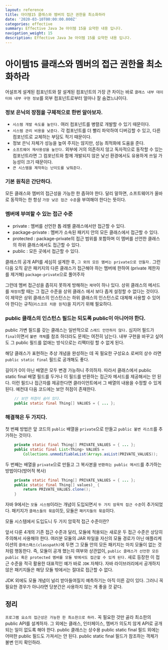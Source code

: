 ```yaml
---
layout: reference
title: 아이템15 클래스와 멤버의 접근 권한을 최소화하라
date: '2020-03-10T00:00:00.000Z'
categories: effective
summary: Effective Java 3e 아이템 15을 요약한 내용 입니다.
navigation_weight: 15
description: Effective Java 3e 아이템 15를 요약한 내용 입니다.
---
```


# 아이템15 클래스와 멤버의 접근 권한을 최소화하라

어설프게 설계된 컴포넌트와 잘 설계된 컴포넌트의 가장 큰 차이는 바로 `클래스 내부 데이터와 내부 구현 정보`를 외부 컴포넌트로부터 얼마나 잘 숨겼느냐이다.

### 정보 은닉의 장점을 구체적으로 한번 알아보자.

* `시스템 개발 속도를 높인다.` 여러 컴포넌트를 병렬로 개발할 수 있기 때문이다.
* `시스템 관리 비용을 낮춘다.` 각 컴포넌트를 더 빨리 파악하여 디버깅할 수 있고, 다른 컴포넌트로 교체하는 부담도 적기 때문이다.
* 정보 은닉 자체가 성능을 높여 주지는 않지만, 성능 최적화에 도움을 준다.
* `소프트웨어 재사용성을 높인다.` 외부에 거의 의존하지 않고 독자적으로 동작할 수 있는 컴포넌트라면 그 컴포넌트와 함께 개발되지 않은 낯선 환경에서도 유용하게 쓰일 가능성이 크기 때문이다.
* `큰 시스템을 제작하는 난이도를 낮춰준다.`

### 기본 원칙은 간단하다.

모든 클래스와 멤버의 접근성을 가능한 한 좁혀야 한다. 달리 말하면, 소프트웨어가 올바로 동작하는 한 항상 `가장 낮은 접근 수준`을 부여해야 한다는 뜻이다.

### 멤버에 부여할 수 있는 접근 수준

* private : 멤버를 선언한 톱 레벨 클래스에서만 접근할 수 있다.
* package-private : 멤버가 소속된 패키지 안의 모든 클래스에서 접근할 수 있다.
* protected : package-private의 접근 범위를 포함하며 이 멤버를 선언한 클래스의 하위 클래스에서도 접근할 수 있다.
* public : 모든 곳에서 접근할 수 있다.

클래스의 공개 API를 세심히 설계한 후, `그 외의 모든 멤버는 private으로 만들자.` 그런 다음 오직 같은 패키지의 다른 클래스가 접근해야 하는 멤버에 한하여 \(private 제한자를 제거해\) `package-private`으로 풀어주자

그런데 멤버 접근성을 좁히지 못하게 방해하는 `제약`이 하나 있다. 상위 클래스의 메서드를 `재정의`할 때는 그 접근 수준을 상위 클래스 에서 보다 좁게 설정할 수 없다는 것이다. 이 제약은 상위 클래스의 인스턴스는 하위 클래스의 인스턴스로 대체해 사용할 수 있어야 한다는 규칙\(`리스코프 치환 원칙`\)을 지키기 위해 필요하다.

### public 클래스의 인스턴스 필드는 되도록 public이 아니어야 한다.

public 가변 필드를 갖는 클래스는 일반적으로 `스레드 안전하지 않다.` 심지어 필드가 `final`이면서 `불변 객체`를 참조 하더라도 문제는 여전히 남는다. 내부 구현을 바꾸고 싶어도 그 public 필드를 없애는 방식으로는 리팩터링 할 수 없게 된다.

해당 클래스가 표현하는 추상 개념을 완성하는 데 꼭 필요한 구성요소 로써의 상수 라면 `public static final` 필드로 공개해도 좋다.

길이가 0이 아닌 배열은 모두 변경 가능하니 주의하자. 따라서 클래스에서 public static final 배열 필드를 두거나 이 필드를 반환하는 접근자 메서드를 제공해서는 안 된다. 이런 필드나 접근자를 제공한다면 클라이언트에서 그 배열의 내용을 수정할 수 있게 된다. 예컨대 다음 코드에는 보안 허점이 존재한다.

```java
    // 보안 허점이 숨어 있다. 
    public static final Thing[] VALUES = { ... };
```

### 해결책은 두 가지다.

첫 번째 방법은 앞 코드의 `public` 배열을 `private`으로 만들고 `public 불변 리스트`를 추가하는 것이다.

```java
    private static final Thing[] PRIVATE_VALUES = { ... };
    public static final List<Thing> VALUES = 
        Collections.unmodifiableList(Arrays.asList(PRIVATE_VALUES));
```

두 번째는 배열을 `private`으로 만들고 그 복사본을 `반환하는 public 메서드`를 추가하는 방법이다\(방어적 복사\)

```java
    private static final Thing[] PRIVATE_VALUES = { ... };
    public static final Thing[] values)_ {
        return PRIVATE_VALUES.clone();
    }
```

자바 9에서는 `모듈 시스템`이라는 개념이 도입되면서 `두 가지 암묵적 접근 수준`이 추가되었다. 패키지가 `클래스들의 묶음`이듯, 모듈은 `패키지들의 묶음`이다.

모듈 시스템에서 도입도니 두 가지 암묵적 접근 수준이란?

앞서 다룬 4개의 기존 접근 수준과 달리, 모듈에 적용되는 새로운 두 접근 수준은 상당히 주의해서 사용해야 한다. 여러분 모듈의 JAR 파일을 자신의 모듈 경로가 아닌 애플리케이션의 `클래스패스(classpath)`에 두면 그 모듈 안의 모든 패키지는 마치 모듈이 없는 것처럼 행동한다. 즉, 모듈이 공개 했는지 여부와 상관없이, `public 클래스가 선언한 모든 public 혹은 protected 멤버를 모듈 밖에서도 접근할 수 있게 된다.` 새로 등장한 이 접근 수준을 적극 활용한 대표적인 예가 바로 `JDK` 자체다. 자바 라이브러리에서 공개하지 않은 패키지들은 해당 모듈 밖에서는 절대로 접근할 수 없다.

JDK 외에도 모듈 개념이 널리 받아들여질지 예측하기는 아직 이른 감이 있다. 그러니 꼭 필요한 경우가 아니라면 당분간은 사용하지 않는 게 좋을 것 같다.

## 정리

`프로그램 요소의 접근성은 가능한 한 최소한으로 하라.` 꼭 필요한 것만 골라 최소한의 public API를 설계하자. 그 외에는 클래스, 인터페이스, 멤버가 의도치 않게 API로 공개 되는 일이 없도록 해야 한다. public 클래스는 상수용 public static final 필드 외에는 어떠한 public 필드도 가져서는 안 된다. public static final 필드가 참조하는 객체가 불변 인지 확인하라.

